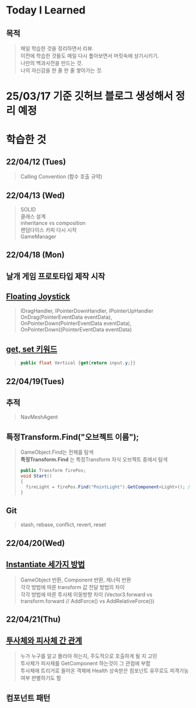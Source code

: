 Today I Learned
===
목적
---
> 매일 학습한 것을 정리하면서 리뷰.   
> 이전에 학습한 것들도 매일 다시 톺아보면서 머릿속에 상기시키기.   
> 나만의 백과사전을 만드는 것.   
> 나의 자신감을 한 줄 한 줄 쌓아가는 것.

# 25/03/17 기준 깃허브 블로그 생성해서 정리 예정

학습한 것
===
22/04/12 (Tues)
---
> Calling Convention (함수 호출 규약)
   
22/04/13 (Wed)
---
> SOLID   
> 클래스 설계   
> inheritance vs composition   
> 랜덤다이스 카피 다시 시작   
> GameManager   
   
22/04/18 (Mon)
---
## 날개 게임 프로토타입 제작 시작   
## [Floating Joystick](https://github.com/knemo333/TIL/tree/master/Unity#floating-joystick)  
> IDragHandler, IPointerDownHandler, IPointerUpHandler   
> OnDrag(PointerEventData eventData), OnPointerDown(PointerEventData eventData), OnPointerDown((PointerEventData eventData)   
## [get, set 키워드](https://github.com/knemo333/TIL/blob/master/C%23/README.md#get-set-%ED%82%A4%EC%9B%8C%EB%93%9C)
> ```cs
> public float Vertical {get{return input.y;}}
> ```
   
22/04/19(Tues)
---
## 추적
> NavMeshAgent

## 특정Transform.Find("오브젝트 이름");
> GameObject.Find는 전체를 탐색   
> **특정Transform.Find** 는 특정Transform 자식 오브젝트 중에서 탐색   
> ```cs
> public Transform firePos;
> void Start()
> {
>   fireLight = firePos.Find("PointLight").GetComponent<Light>(); // firePos의 자식 오브젝트 중에서 탐색
> }
> ```
## Git
> stash, rebase, conflict, revert, reset   
   
22/04/20(Wed)
---
## [Instantiate 세가지 방법](https://github.com/knemo333/TIL/tree/master/Unity#22/04/20(Wed))
> GameObject 반환, Component 반환, 제너릭 반환   
> 각각 방법에 따른 transform 값 전달 방법의 차이   
> 각각 방법에 따른 투사체 이동방향 차이 (Vector3.forward vs transform.forward // AddForce() vs AddRelativeForce())

   
22/04/21(Thu)
---
## [투사체와 피사체 간 관계](https://github.com/knemo333/TIL/tree/master/Unity#22/04/21(Thu))
> 누가 누구를 알고 몰라야 하는지, 주도적으로 호출하게 될 지 고민   
> 투사체가 피사체를 GetComponent 하는것이 그 관점에 부합   
> 투사체에 트리거로 들어온 객체에 Health 상속받은 컴포넌트 유무로도 피격가능여부 판별하기도 함   

## 컴포넌트 패턴
